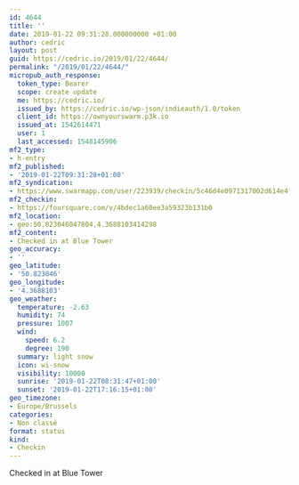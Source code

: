 ```yaml
---
id: 4644
title: ''
date: 2019-01-22 09:31:28.000000000 +01:00
author: cedric
layout: post
guid: https://cedric.io/2019/01/22/4644/
permalink: "/2019/01/22/4644/"
micropub_auth_response:
  token_type: Bearer
  scope: create update
  me: https://cedric.io/
  issued_by: https://cedric.io/wp-json/indieauth/1.0/token
  client_id: https://ownyourswarm.p3k.io
  issued_at: 1542614471
  user: 1
  last_accessed: 1548145906
mf2_type:
- h-entry
mf2_published:
- '2019-01-22T09:31:28+01:00'
mf2_syndication:
- https://www.swarmapp.com/user/223939/checkin/5c46d4e0971317002d614e4f
mf2_checkin:
- https://foursquare.com/v/4bdec1a60ee3a59323b131b0
mf2_location:
- geo:50.823046047804,4.3688103414298
mf2_content:
- Checked in at Blue Tower
geo_accuracy:
- ''
geo_latitude:
- '50.823046'
geo_longitude:
- '4.3688103'
geo_weather:
  temperature: -2.63
  humidity: 74
  pressure: 1007
  wind:
    speed: 6.2
    degree: 190
  summary: light snow
  icon: wi-snow
  visibility: 10000
  sunrise: '2019-01-22T08:31:47+01:00'
  sunset: '2019-01-22T17:16:15+01:00'
geo_timezone:
- Europe/Brussels
categories:
- Non classé
format: status
kind:
- Checkin
---
```

Checked in at Blue Tower